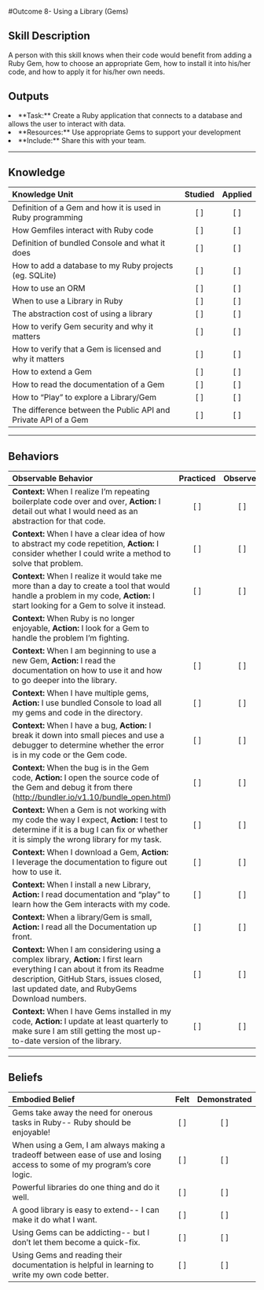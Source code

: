 #Outcome 8- Using a Library (Gems) 

Skill Description
----------
A person with this skill knows when their code would benefit from adding a Ruby Gem, how to choose an appropriate Gem, how to install it into his/her code, and how to apply it for his/her own needs. 

Outputs
----------
<li/> **Task:** Create a Ruby application that connects to a database and allows the user to interact with data. 
<li/> **Resources:** Use appropriate Gems to support your development 
<li/> **Include:** Share this with your team. 

----------
## **Knowledge**


| Knowledge Unit   |      Studied      | Applied |
|:-------------|:------------------:|:--------:|
| Definition of a Gem and how it is used in Ruby programming | [ ] | [ ]  |
| How Gemfiles interact with Ruby code | [ ] | [ ]  |
| Definition of bundled Console and what it does | [ ] | [ ]  |
| How to add a database to my Ruby projects (eg. SQLite) | [ ] | [ ]  |
| How to use an ORM | [ ] | [ ]  |
| When to use a Library in Ruby | [ ] | [ ]  |
| The abstraction cost of using a library | [ ] | [ ]  |
| How to verify Gem security and why it matters | [ ] | [ ]  |
| How to verify that a Gem is licensed and why it matters | [ ] | [ ]  |
| How to extend a Gem | [ ] | [ ]  |
| How to read the documentation of a Gem | [ ] | [ ]  |
| How to “Play” to explore a Library/Gem | [ ] | [ ]  |
| The difference between the Public API and Private API of a Gem | [ ] | [ ]  |


----------


## **Behaviors**

| Observable Behavior   |      Practiced      | Observed |
|:-------------|:------------------:|:--------:|
| **Context:** When I realize I’m repeating boilerplate code over and over, **Action:** I detail out what I would need as an abstraction for that code. | [ ] | [ ]  |
| **Context:** When I have a clear idea of how to abstract my code repetition, **Action:** I consider whether I could write a method to solve that problem. | [ ] | [ ]  |
| **Context:**  When I realize it would take me more than a day to create a tool that would handle a problem in my code, **Action:** I start looking for a Gem to solve it instead. | [ ] | [ ]  |
| **Context:** When Ruby is no longer enjoyable, **Action:** I look for a Gem to handle the problem I’m fighting. 
| **Context:** When I am beginning to use a new Gem, **Action:** I read the documentation on how to use it and how to go deeper into the library. | [ ] | [ ]  |
| **Context:** When I have multiple gems, **Action:** I use bundled Console to load all my gems and code in the directory. | [ ] | [ ]  |
| **Context:** When I have a bug, **Action:** I break it down into small pieces and use a debugger to determine whether the error is in my code or the Gem code. | [ ] | [ ]  |
| **Context:** When the bug is in the Gem code, **Action:** I open the source code of the Gem and debug it from there (http://bundler.io/v1.10/bundle_open.html) | [ ] | [ ]  |
| **Context:** When a Gem is not working with my code the way I expect, **Action:** I test to determine if it is a bug I can fix or whether it is simply the wrong library for my task. | [ ] | [ ]  |
| **Context:** When I download a Gem, **Action:** I leverage the documentation to figure out how to use it. | [ ] | [ ]  |
| **Context:** When I install a new Library, **Action:** I read documentation and “play” to learn how the Gem interacts with my code. | [ ] | [ ]  |
| **Context:** When a library/Gem is small, **Action:** I read all the Documentation up front. | [ ] | [ ]  |
| **Context:** When I am considering using a complex library, **Action:** I first learn everything I can about it from its Readme description, GitHub Stars, issues closed, last updated date, and RubyGems Download numbers. | [ ] | [ ]  |
| **Context:** When I have Gems installed in my code, **Action:** I update at least quarterly to make sure I am still getting the most up-to-date version of the library. | [ ] | [ ]  |

----------


## **Beliefs**


| Embodied Belief   |      Felt      | Demonstrated |
|:-------------|:------------------:|:--------:|
| Gems take away the need for onerous tasks in Ruby-- Ruby should be enjoyable! | [ ] | [ ]  |
| When using a Gem, I am always making a tradeoff between ease of use and losing access to some of my program’s core logic. | [ ] | [ ]  |
| Powerful libraries do one thing and do it well. | [ ] | [ ]  |
| A good library is easy to extend-- I can make it do what I want. | [ ] | [ ]  |
| Using Gems can be addicting-- but I don’t let them become a quick-fix. | [ ] | [ ]  |
| Using Gems and reading their documentation is helpful in learning to write my own code better. | [ ] | [ ]  |
